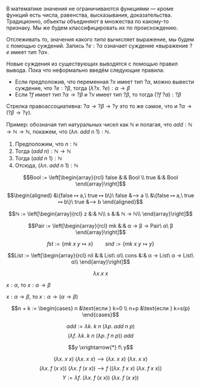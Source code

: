 В математике значения не ограничиваются функциями — кроме функций есть числа, равенства,
высказывания, доказательства. Традиционно, объекты объединяют в множества по какому-то
признаку. Мы же будем классифицировать их по происхождению.

Отслеживать то, значения какого *типа* вычисляет выражение, мы будем с помощью суждений.
Запись $?e: {?α}$ означает суждение «выражение $?e$ имеет тип $?α$».

Новые суждения из существующих выводятся с помощью правил вывода. Пока что неформально
введём следующие правила:

- Если предположив, что переменная $?x$ имеет тип $?α$, можно вывести суждение, что $?e: {?β}$,
тогда $(λ{?x}.\; ?e) : α → β$
- Если $?f$ имеет тип ${?α} → {?β}$ и $?v$ имеет тип ${?β}$, то тогда $(?f\ {?a}): {?β}$

Стрелка правоассоциативна: ${?α} → {?β} → {?γ}$ это то же самое, что и ${?α} → ({?β} → {?γ})$.

Пример: обозначая тип натуральных чисел как $ℕ$ и полагая, что $add: ℕ → ℕ → ℕ$, покажем, что $(λn.\; add\ n\ 1) : ℕ$.

1. Предположим, что $n: ℕ$
2. Тогда $(add\ n): ℕ → ℕ$
3. Тогда $(add\ n\ 1): ℕ$
4. Отсюда, $(λn.\; add\ n\ 1) : ℕ$

$$Bool := \left[\begin{array}{rcl}
false &:& Bool \\
true &:& Bool
\end{array}\right]$$

$$\begin{aligned}
&\{false ↦ a,\ true ↦ b\}\ false &⟶ a \\
&\{false ↦ a,\ true ↦ b\}\ true &⟶ b
\end{aligned}$$

$$ℕ := \left[\begin{array}{rcl}
z &:& ℕ\\
s &:& ℕ → ℕ\\
\end{array}\right]$$

$$Pair := \left[\begin{array}{rcl} mk &:& α → β → Pair\ α\ β \end{array}\right]$$

$$fst := \{mk\ x\ y ↦ x\} \qquad snd := \{mk\ x\ y ↦ y\}$$

$$List := \left[\begin{array}{rcl}
nil &:& List\ α\\
cons &:& α → List\ α → List\ α\\
\end{array}\right]$$

$$λx. x\ x$$

$x : α$, то $x: α → β$

$x : α → β$, то $x: α → (α → β)$

$$n + k := \begin{cases}
n &\text{если } k=0 \\
n+p &\text{если } k=s(p)
\end{cases}$$

$$add := λk.\; k\ n\ (λp.\;add\ n\ p)$$
$$(λf.\;λk.\; k\ n\ (λp.\;f\ n\ p))\ add$$

$$y \xrightarrow{*} f\ y$$

$$(λx.\;x\ x)\ (λx.\;x\ x) ⟶ (λx.\;x\ x)\ (λx.\;x\ x)$$
$$(λx.\;f\ (x\ x))\ (λx.\;f\ (x\ x)) ⟶ f\ ((λx.\;f\ x\ x)\ (λx.\;f\ x\ x))$$
$$Y := λf.\;(λx.\;f\ (x\ x))\ (λx.\;f\ (x\ x))$$
